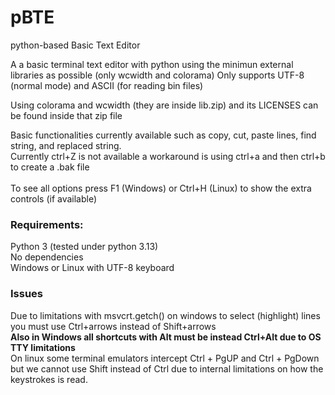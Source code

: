 # pBTE
python-based Basic Text Editor

A a basic terminal text editor with python using the minimun external libraries as possible (only wcwidth and colorama) 
Only supports UTF-8 (normal mode) and ASCII (for reading bin files)

Using colorama and wcwidth (they are inside lib.zip) and its LICENSES can be found inside that zip file

Basic functionalities currently available such as copy, cut, paste lines, find string, and replaced string.
<br>Currently ctrl+Z is not available a workaround is using ctrl+a and then ctrl+b to create a .bak file
<br><br>
To see all options press F1 (Windows) or Ctrl+H (Linux) to show the extra controls (if available)

<h3>Requirements:</h3>
Python 3 (tested under python 3.13)<br>
No dependencies<br>
Windows or Linux with UTF-8 keyboard <br>

<h3>Issues</h3>
Due to limitations with msvcrt.getch() on windows to select (highlight) lines you must use Ctrl+arrows instead of Shift+arrows<br>
<b>Also in Windows all shortcuts with Alt must be instead Ctrl+Alt due to OS TTY limitations</b><br>
On linux some terminal emulators intercept Ctrl + PgUP and Ctrl + PgDown but we cannot
use Shift instead of Ctrl due to internal limitations on how the keystrokes is read. <br>

